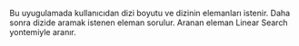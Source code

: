 Bu uyugulamada kullanıcıdan dizi boyutu ve dizinin elemanları istenir. Daha sonra dizide aramak istenen eleman sorulur. Aranan eleman Linear Search yontemiyle aranır.
